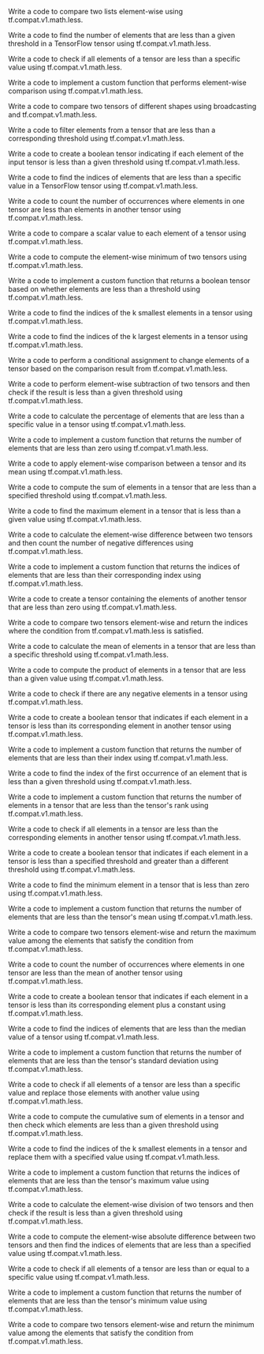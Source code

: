 Write a code to compare two lists element-wise using tf.compat.v1.math.less.

Write a code to find the number of elements that are less than a given threshold in a TensorFlow tensor using tf.compat.v1.math.less.

Write a code to check if all elements of a tensor are less than a specific value using tf.compat.v1.math.less.

Write a code to implement a custom function that performs element-wise comparison using tf.compat.v1.math.less.

Write a code to compare two tensors of different shapes using broadcasting and tf.compat.v1.math.less.

Write a code to filter elements from a tensor that are less than a corresponding threshold using tf.compat.v1.math.less.

Write a code to create a boolean tensor indicating if each element of the input tensor is less than a given threshold using tf.compat.v1.math.less.

Write a code to find the indices of elements that are less than a specific value in a TensorFlow tensor using tf.compat.v1.math.less.

Write a code to count the number of occurrences where elements in one tensor are less than elements in another tensor using tf.compat.v1.math.less.

Write a code to compare a scalar value to each element of a tensor using tf.compat.v1.math.less.

Write a code to compute the element-wise minimum of two tensors using tf.compat.v1.math.less.

Write a code to implement a custom function that returns a boolean tensor based on whether elements are less than a threshold using tf.compat.v1.math.less.

Write a code to find the indices of the k smallest elements in a tensor using tf.compat.v1.math.less.

Write a code to find the indices of the k largest elements in a tensor using tf.compat.v1.math.less.

Write a code to perform a conditional assignment to change elements of a tensor based on the comparison result from tf.compat.v1.math.less.

Write a code to perform element-wise subtraction of two tensors and then check if the result is less than a given threshold using tf.compat.v1.math.less.

Write a code to calculate the percentage of elements that are less than a specific value in a tensor using tf.compat.v1.math.less.

Write a code to implement a custom function that returns the number of elements that are less than zero using tf.compat.v1.math.less.

Write a code to apply element-wise comparison between a tensor and its mean using tf.compat.v1.math.less.

Write a code to compute the sum of elements in a tensor that are less than a specified threshold using tf.compat.v1.math.less.

Write a code to find the maximum element in a tensor that is less than a given value using tf.compat.v1.math.less.

Write a code to calculate the element-wise difference between two tensors and then count the number of negative differences using tf.compat.v1.math.less.

Write a code to implement a custom function that returns the indices of elements that are less than their corresponding index using tf.compat.v1.math.less.

Write a code to create a tensor containing the elements of another tensor that are less than zero using tf.compat.v1.math.less.

Write a code to compare two tensors element-wise and return the indices where the condition from tf.compat.v1.math.less is satisfied.

Write a code to calculate the mean of elements in a tensor that are less than a specific threshold using tf.compat.v1.math.less.

Write a code to compute the product of elements in a tensor that are less than a given value using tf.compat.v1.math.less.

Write a code to check if there are any negative elements in a tensor using tf.compat.v1.math.less.

Write a code to create a boolean tensor that indicates if each element in a tensor is less than its corresponding element in another tensor using tf.compat.v1.math.less.

Write a code to implement a custom function that returns the number of elements that are less than their index using tf.compat.v1.math.less.

Write a code to find the index of the first occurrence of an element that is less than a given threshold using tf.compat.v1.math.less.

Write a code to implement a custom function that returns the number of elements in a tensor that are less than the tensor's rank using tf.compat.v1.math.less.

Write a code to check if all elements in a tensor are less than the corresponding elements in another tensor using tf.compat.v1.math.less.

Write a code to create a boolean tensor that indicates if each element in a tensor is less than a specified threshold and greater than a different threshold using tf.compat.v1.math.less.

Write a code to find the minimum element in a tensor that is less than zero using tf.compat.v1.math.less.

Write a code to implement a custom function that returns the number of elements that are less than the tensor's mean using tf.compat.v1.math.less.

Write a code to compare two tensors element-wise and return the maximum value among the elements that satisfy the condition from tf.compat.v1.math.less.

Write a code to count the number of occurrences where elements in one tensor are less than the mean of another tensor using tf.compat.v1.math.less.

Write a code to create a boolean tensor that indicates if each element in a tensor is less than its corresponding element plus a constant using tf.compat.v1.math.less.

Write a code to find the indices of elements that are less than the median value of a tensor using tf.compat.v1.math.less.

Write a code to implement a custom function that returns the number of elements that are less than the tensor's standard deviation using tf.compat.v1.math.less.

Write a code to check if all elements of a tensor are less than a specific value and replace those elements with another value using tf.compat.v1.math.less.

Write a code to compute the cumulative sum of elements in a tensor and then check which elements are less than a given threshold using tf.compat.v1.math.less.

Write a code to find the indices of the k smallest elements in a tensor and replace them with a specified value using tf.compat.v1.math.less.

Write a code to implement a custom function that returns the indices of elements that are less than the tensor's maximum value using tf.compat.v1.math.less.

Write a code to calculate the element-wise division of two tensors and then check if the result is less than a given threshold using tf.compat.v1.math.less.

Write a code to compute the element-wise absolute difference between two tensors and then find the indices of elements that are less than a specified value using tf.compat.v1.math.less.

Write a code to check if all elements of a tensor are less than or equal to a specific value using tf.compat.v1.math.less.

Write a code to implement a custom function that returns the number of elements that are less than the tensor's minimum value using tf.compat.v1.math.less.

Write a code to compare two tensors element-wise and return the minimum value among the elements that satisfy the condition from tf.compat.v1.math.less.